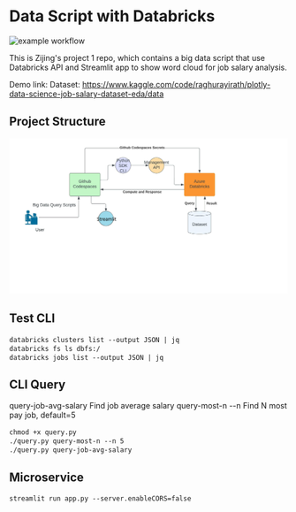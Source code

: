 # Data Script with Databricks

![example workflow](https://github.com/nogibjj/Zijing-codespcase/actions/workflows/main.yml/badge.svg)

This is Zijing's project 1 repo, which contains a big data script that use Databricks API and Streamlit app to show word cloud for job salary analysis. 

Demo link: 
Dataset: https://www.kaggle.com/code/raghurayirath/plotly-data-science-job-salary-dataset-eda/data

## Project Structure
![image](https://github.com/nogibjj/Zijing-codespcase/blob/main/structure.jpg)

## Test CLI
```linux
databricks clusters list --output JSON | jq
databricks fs ls dbfs:/
databricks jobs list --output JSON | jq
```

## CLI Query 
  query-job-avg-salary  Find job average salary
  query-most-n    --n      Find N most pay job, default=5

```linux
chmod +x query.py
./query.py query-most-n --n 5 
./query.py query-job-avg-salary
```

## Microservice
```linux
streamlit run app.py --server.enableCORS=false
```
